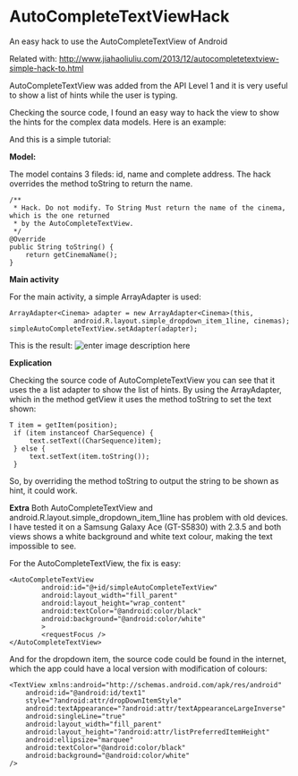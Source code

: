 AutoCompleteTextViewHack
========================

An easy hack to use the AutoCompleteTextView of Android

Related with:
http://www.jiahaoliuliu.com/2013/12/autocompletetextview-simple-hack-to.html

AutoCompleteTextView was added from the API Level 1 and it is very useful to show a list of hints while the user is typing.

Checking the source code, I found an easy way to hack the view to show the hints for the complex data models. Here is an example:

And this is a simple tutorial:

**Model:**

The model contains 3 fileds: id, name and complete address. The hack overrides the method toString to return the name.

    /**
     * Hack. Do not modify. To String Must return the name of the cinema, which is the one returned
     * by the AutoCompleteTextView.
     */
    @Override
    public String toString() {
        return getCinemaName();
    }

**Main activity**

For the main activity, a simple ArrayAdapter is used:

    ArrayAdapter<Cinema> adapter = new ArrayAdapter<Cinema>(this,
                    android.R.layout.simple_dropdown_item_1line, cinemas);
    simpleAutoCompleteTextView.setAdapter(adapter);

This is the result:
![enter image description here][1]

**Explication**

Checking the source code of AutoCompleteTextView you can see that it uses the a list adapter to show the list of hints. By using the ArrayAdapter, which in the method getView it uses the method toString to set the text shown:

    T item = getItem(position);
     if (item instanceof CharSequence) {
         text.setText((CharSequence)item);
     } else {
         text.setText(item.toString());
     }

So, by overriding the method toString to output the string to be shown as hint, it could work.


**Extra**
Both AutoCompleteTextView and android.R.layout.simple_dropdown_item_1line has problem with old devices. I have tested it on a Samsung Galaxy Ace (GT-S5830) with 2.3.5 and both views shows a white background and white text colour, making the text impossible to see.

For the AutoCompleteTextView, the fix is easy:

    <AutoCompleteTextView
            android:id="@+id/simpleAutoCompleteTextView"
            android:layout_width="fill_parent"
            android:layout_height="wrap_content"
            android:textColor="@android:color/black"
            android:background="@android:color/white"
            >
            <requestFocus />
    </AutoCompleteTextView>

And for the dropdown item, the source code could be found in the internet, which the app could have a local version with modification of colours:

    <TextView xmlns:android="http://schemas.android.com/apk/res/android" 
        android:id="@android:id/text1"
        style="?android:attr/dropDownItemStyle"
        android:textAppearance="?android:attr/textAppearanceLargeInverse"
        android:singleLine="true"
        android:layout_width="fill_parent"
        android:layout_height="?android:attr/listPreferredItemHeight"
        android:ellipsize="marquee"
        android:textColor="@android:color/black"
        android:background="@android:color/white"
    />

  [1]: http://i.stack.imgur.com/tu2eh.png

